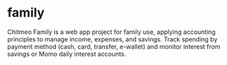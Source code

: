 # family
Chitmeo Family is a web app project for family use, applying accounting principles to manage income, expenses, and savings. Track spending by payment method (cash, card, transfer, e-wallet) and monitor interest from savings or Momo daily interest accounts.
